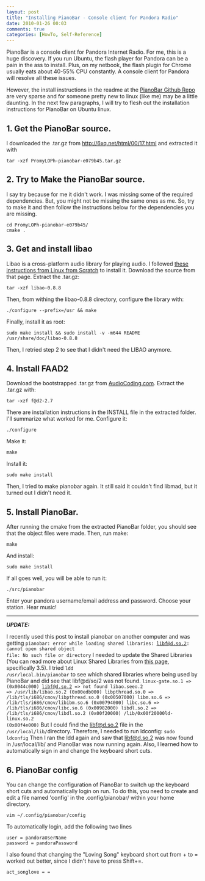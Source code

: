 ```yaml
---
layout: post
title: "Installing PianoBar - Console client for Pandora Radio"
date: 2010-01-26 00:03
comments: true
categories: [HowTo, Self-Reference]
---
```


PianoBar is a console client for Pandora Internet Radio. For me, this
is a huge discovery. If you run Ubuntu, the flash player for Pandora
can be a pain in the ass to install. Plus, on my netbook, the flash
plugin for Chrome usually eats about 40-55% CPU constantly. A console
client for Pandora will resolve all these issues.
<!--more-->
However, the install instructions in the readme at the
[PianoBar Github Repo]('http://github.com/PromyLOPh/pianobar') are very
sparse and for someone pretty new to linux (like me) may be a little
daunting. In the next few paragraphs, I will try to flesh out the
installation instructions for PianoBar on Ubuntu linux.

## 1. Get the PianoBar source.

I downloaded the .tar.gz from http://6xq.net/html/00/17.html and
extracted it with

    tar -xzf PromyLOPh-pianobar-e079b45.tar.gz

## 2.  Try to Make the PianoBar source.

I say try because for me it didn't work. I was missing some of the
required dependencies. But, you might not be missing the same ones as
me. So, try to make it and then follow the instructions below for the
dependencies you are missing.

    cd PromyLOPh-pianobar-e079b45/
    cmake .

## 3. Get and install libao

Libao is a cross-platform audio library for playing audio. I followed
[these instructions from Linux from Scratch]("http://www.linuxfromscratch.org/blfs/view/cvs/multimedia/libao.html")
to install it. Download the source from that page. Extract the .tar.gz:

    tar -xzf libao-0.8.8

Then, from withing the libao-0.8.8 directory, configure the library
with:

    ./configure --prefix=/usr && make

Finally, install it as root:

    sudo make install && sudo install -v -m644 README /usr/share/doc/libao-0.8.8

Then, I retried step 2 to see that I didn't need the LIBAO anymore.

## 4. Install FAAD2

Download the bootstrapped .tar.gz from
[AudioCoding.com]("http://www.audiocoding.com/downloads.html").
Extract the .tar.gz with:

    tar -xzf f@d2-2.7

There are installation instructions in the INSTALL file in the
extracted folder. I'll summarize what worked for me.
Configure it:

    ./configure

Make it:

    make

Install it:

    sudo make install

Then, I tried to make pianobar again. It still said it couldn't find
libmad, but it turned out I didn't need it.

## 5. Install PianoBar.

After running the cmake from the extracted PianoBar folder, you should
see that the object files were made. Then, run make:

    make

And install:

    sudo make install

If all goes well, you will be able to run it:

    ./src/pianobar

Enter your pandora username/email address and password.
Choose your station.
Hear music!

-----------------

***UPDATE:***

I recently used this post to install pianobar on another computer and was getting 
<code>pianobar: error while loading shared libraries: libf@d.so.2: cannot open shared object file: No such file or directory</code>
I needed to update the Shared Libraries (You can read more about Linux Shared Libraries from <a href="http://www.linux.org/docs/ldp/howto/Program-Library-HOWTO/shared-libraries.html">this page</a>, specifically 3.5).  I tried
<code>ldd /usr/local.bin/pianobar</code>
to see which shared libraries where being used by PianoBar and did see that libf@d/so/2 was not found.
<code>linux-gate.so.1 =>  (0x0044c000)
libf@d.so.2 => not found
libao.seeo.2 => /usr/lib/libao.so.2 (0x00edb000)
libpthread.so.0 => /lib/tls/i686/cmov/libpthread.so.0 (0x00507000)
libm.so.6 => /lib/tls/i686/cmov/libibm.so.6 (0x00794000)
libc.so.6 => /lib/tls/i686/cmov/libc.so.6 (0x00982000)
libdl.so.2 => /lib/tls/i686/cmov/libdl.so.2 (0x00f20000)
/lib/0x00f20000ld-linux.so.2 (0x00f4e000)</code>
But I could find the libf@d.so.2 file in the <code>/usr/local/lib/</code>directory. Therefore, I needed to run ldconfig:
<code>sudo ldconfig</code>
Then I ran the ldd again and saw that libf@d.so.2 was now found in /usr/local/lib/ and PianoBar was now running again.
Also, I learned how to automatically sign in and change the keyboard short cuts.

## 6. PianoBar config

You can change the configuration of PianoBar to switch up the keyboard short cuts and automatically login on run. To do this, you need to create and edit a file named 'config' in the .config/pianobar/ within your home directory.

    vim ~/.config/pianobar/config

To automatically login, add the following two lines

    user = pandoraUserName
    password = pandoraPassword

I also found that changing the "Loving Song" keyboard short cut from + to = worked out better, since I didn't have to press Shift+=.

    act_songlove = =
